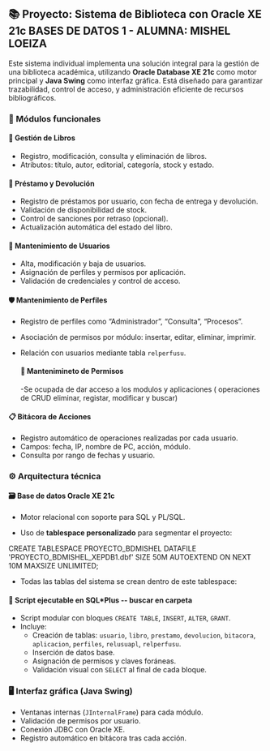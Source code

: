 
## 📚 Proyecto: Sistema de Biblioteca con Oracle XE 21c BASES DE DATOS 1 - ALUMNA: MISHEL LOEIZA
Este sistema individual implementa una solución integral para la gestión de una biblioteca académica, 
utilizando **Oracle Database XE 21c** como motor principal y **Java Swing** como interfaz gráfica. 
Está diseñado para garantizar trazabilidad, control de acceso, y administración eficiente de recursos bibliográficos.

### 🔧 Módulos funcionales
#### 📖 Gestión de Libros
- Registro, modificación, consulta y eliminación de libros.
- Atributos: título, autor, editorial, categoría, stock y estado.
 
#### 🔄 Préstamo y Devolución
- Registro de préstamos por usuario, con fecha de entrega y devolución.
- Validación de disponibilidad de stock.
- Control de sanciones por retraso (opcional).
- Actualización automática del estado del libro.

#### 👤 Mantenimiento de Usuarios
- Alta, modificación y baja de usuarios.
- Asignación de perfiles y permisos por aplicación.
- Validación de credenciales y control de acceso.

#### 🛡️ Mantenimiento de Perfiles
- Registro de perfiles como “Administrador”, “Consulta”, “Procesos”.
- Asociación de permisos por módulo: insertar, editar, eliminar, imprimir.
- Relación con usuarios mediante tabla `relperfusu`.

  #### 👤 Mantenimineto de Permisos
  -Se ocupada de dar acceso a los modulos y aplicaciones
  (  operaciones de CRUD eliminar, registar, modificar y buscar)

#### 📋 Bitácora de Acciones
- Registro automático de operaciones realizadas por cada usuario.
- Campos: fecha, IP, nombre de PC, acción, módulo.
- Consulta por rango de fechas y usuario.

### ⚙️ Arquitectura técnica

#### 🗃️ Base de datos Oracle XE 21c
- Motor relacional con soporte para SQL y PL/SQL.
  
- Uso de **tablespace personalizado** para segmentar el proyecto:

CREATE TABLESPACE PROYECTO_BDMISHEL
 DATAFILE 'PROYECTO_BDMISHEL_XEPDB1.dbf'
 SIZE 50M
 AUTOEXTEND ON
 NEXT 10M MAXSIZE UNLIMITED;

- Todas las tablas del sistema se crean dentro de este tablespace:

#### 🧾 Script ejecutable en SQL*Plus -- buscar en carpeta
- Script modular con bloques `CREATE TABLE`, `INSERT`, `ALTER`, `GRANT`.
- Incluye:
  - Creación de tablas: `usuario`, `libro`, `prestamo`, `devolucion`, `bitacora`, `aplicacion`, `perfiles`, `relusuapl`, `relperfusu`.
  - Inserción de datos base.
  - Asignación de permisos y claves foráneas.
  - Validación visual con `SELECT` al final de cada bloque.

### 🖥️ Interfaz gráfica (Java Swing)
- Ventanas internas (`JInternalFrame`) para cada módulo.
- Validación de permisos por usuario.
- Conexión JDBC con Oracle XE.
- Registro automático en bitácora tras cada acción.

